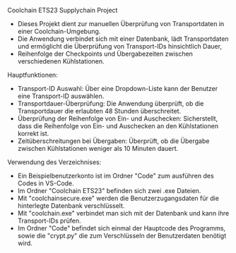 Coolchain ETS23 Supplychain Project
- Dieses Projekt dient zur manuellen Überprüfung von Transportdaten in einer Coolchain-Umgebung. 
- Die Anwendung verbindet sich mit einer Datenbank, lädt Transportdaten und ermöglicht die Überprüfung von Transport-IDs hinsichtlich Dauer, 
- Reihenfolge der Checkpoints und Übergabezeiten zwischen verschiedenen Kühlstationen.

Hauptfunktionen:
- Transport-ID Auswahl: Über eine Dropdown-Liste kann der Benutzer eine Transport-ID auswählen.
- Transportdauer-Überprüfung: Die Anwendung überprüft, ob die Transportdauer die erlaubten 48 Stunden überschreitet.
- Überprüfung der Reihenfolge von Ein- und Auschecken: Sicherstellt, dass die Reihenfolge von Ein- und Auschecken an den Kühlstationen korrekt ist.
- Zeitüberschreitungen bei Übergaben: Überprüft, ob die Übergabe zwischen Kühlstationen weniger als 10 Minuten dauert.

Verwendung des Verzeichnises:
- Ein Beispielbenutzerkonto ist im Ordner "Code" zum ausführen des Codes in VS-Code.
- Im Ordner "Coolchain ETS23" befinden sich zwei .exe Dateien.
- Mit "coolchainsecure.exe" werden die Benutzerzugangsdaten für die hinterlegte Datenbank verschlüsselt.
- Mit "coolchain.exe" verbindet man sich mit der Datenbank und kann ihre Transport-IDs prüfen.
- Im Ordner "Code" befindet sich einmal der Hauptcode des Programms, sowie die "crypt.py" die zum Verschlüsseln der Benutzerdaten benötigt wird.
